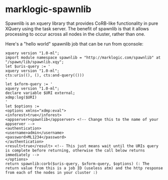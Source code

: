 # marklogic-spawnlib
Spawnlib is an xquery library that provides CoRB-like functionality in pure XQuery using the task server. The benefit of spawnlib is that it allows processing to occur across all nodes in the cluster, rather than one.
 
Here's a "hello world" spawnlib job that can be run from qconsole:
```XQuery
xquery version "1.0-ml";
import module namespace spawnlib = "http://marklogic.com/spawnlib" at "/spawn/lib/spawnlib.xqy";
let $uris-query := '
xquery version "1.0-ml";
cts:uris((), (), cts:and-query(()))
'
let $xform-query := '
xquery version "1.0-ml";
declare variable $URI external;
xdmp:log($URI)
'
let $options :=
<options xmlns="xdmp:eval">
<inforest>true</inforest>
<appserver>spawnlib</appserver> <!-- Change this to the name of your appserver -->
<authentication>
<username>admin</username>
<password>ML1234</password>
</authentication>
<result>true</result> <!-- This just means wait until the URIs query is complete before returning, otherwise the call below returns immediately -->
</options>
return spawnlib:corb($uris-query, $xform-query, $options) (: The return value from this is a job ID (useless atm) and the http response from each of the nodes in your cluster :)
```